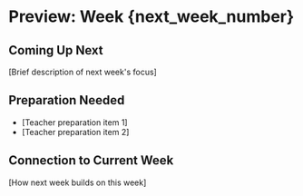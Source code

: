 # Preview: Week {next_week_number}

## Coming Up Next
[Brief description of next week's focus]

## Preparation Needed
- [Teacher preparation item 1]
- [Teacher preparation item 2]

## Connection to Current Week
[How next week builds on this week]
